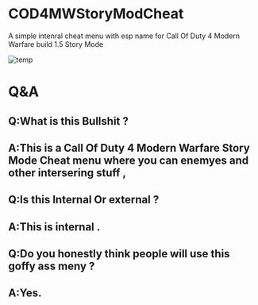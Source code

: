 # COD4MWStoryModCheat
A simple intenral cheat menu with esp name for Call Of Duty 4 Modern Warfare build 1.5 Story Mode 

![temp](https://user-images.githubusercontent.com/64046097/138348737-d8068576-e2fc-43af-8b9e-a9ad4039c07e.png)

# Q&A
## Q:What is this Bullshit ? 
## A:This is a Call Of Duty 4 Modern Warfare Story Mode Cheat menu where you can enemyes and other intersering stuff ,

## Q:Is this Internal Or external ? 
## A:This is internal .

## Q:Do you honestly think people will use this goffy ass meny ? 
## A:Yes.
